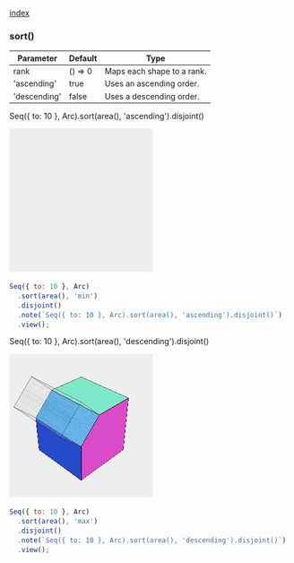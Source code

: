 [index](../../nb/api/index.md)
### sort()
Parameter|Default|Type
---|---|---
rank|() => 0|Maps each shape to a rank.
'ascending'|true|Uses an ascending order.
'descending'|false|Uses a descending order.

Seq({ to: 10 }, Arc).sort(area(), 'ascending').disjoint()

![Image](sort.md.$2.png)

```JavaScript
Seq({ to: 10 }, Arc)
  .sort(area(), 'min')
  .disjoint()
  .note(`Seq({ to: 10 }, Arc).sort(area(), 'ascending').disjoint()`)
  .view();
```

Seq({ to: 10 }, Arc).sort(area(), 'descending').disjoint()

![Image](sort.md.$3.png)

```JavaScript
Seq({ to: 10 }, Arc)
  .sort(area(), 'max')
  .disjoint()
  .note(`Seq({ to: 10 }, Arc).sort(area(), 'descending').disjoint()`)
  .view();
```

